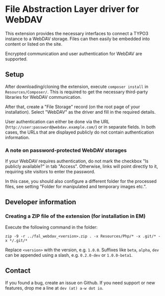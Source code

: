 # File Abstraction Layer driver for WebDAV

This extension provides the necessary interfaces to connect a TYPO3 instance to a WebDAV storage. Files can then easily
be embedded into content or listed on the site.

Encrypted communication and user authentication for WebDAV are supported.

## Setup

After downloading/cloning the extension, execute `composer install` in `Resources/Composer/`. This is required to get
the necessary third-party libraries for WebDAV communication.

After that, create a "File Storage" record (on the root page of your installation). Select "WebDAV" as the driver and
fill in the required details.

User authentication can either be done via the URL (`http://user:password@webdav.example.com/`) or in separate fields.
In both cases, the URLs that are displayed publicly do not contain authentication information.

### A note on password-protected WebDAV storages

If your WebDAV requires authentication, do not mark the checkbox "Is publicly available?" in tab "Access". Otherwise,
links will point directly to it, requiring site visitors to enter the password.

In this case, you should also configure a different folder for the processed files, see setting "Folder for manipulated 
and temporary images etc.".

## Developer information

### Creating a ZIP file of the extension (for installation in EM)

Execute the following command in the folder:

    zip -9 -r ../fal_webdav_<version>.zip . -x Resources/Php/* -x .git/* -x */.git/*

Replace `<version>` with the version, e.g. `1.0.0`. Suffixes like `beta`, `alpha`, `dev` can be appended using a slash, 
e.g. `0.2.0-dev` or `1.0.0-beta1`.

## Contact

If you found a bug, create an issue on Github. If you need support or new features, drop me a line at
`dev (at) a-w dot io`.

